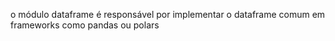 o módulo dataframe é responsável por implementar o dataframe comum em frameworks como pandas ou polars

